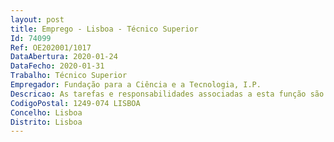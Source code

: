 ```yaml
--- 
layout: post
title: Emprego - Lisboa - Técnico Superior
Id: 74099
Ref: OE202001/1017
DataAbertura: 2020-01-24
DataFecho: 2020-01-31
Trabalho: Técnico Superior
Empregador: Fundação para a Ciência e a Tecnologia, I.P.
Descricao: As tarefas e responsabilidades associadas a esta função são as seguintes  Desenvolver e atualizar conteúdos informativos para o site da unidade FCCN e restantes plataformas de divulgação, assegurando o controlo da qualidade dos mesmos  Produzir conteúdos e peças de divulgação, como brochuras, newsletters e outros materiais técnicos  Adaptar os diversos canais existentes (site, redes sociais, newsletters e restante documentação de apoio) com base na informação veiculada internamente e outras fontes  Apoiar o desenvolvimento de relatórios técnicos  Gerir os processos de divulgação dos projetos, iniciativas e atividades da unidade FCCN  Apoiar a organização e gestão de eventos e assegurar o relacionamento com os diversos públicos internos e externos da organização.
CodigoPostal: 1249-074 LISBOA
Concelho: Lisboa
Distrito: Lisboa
--- 
```

